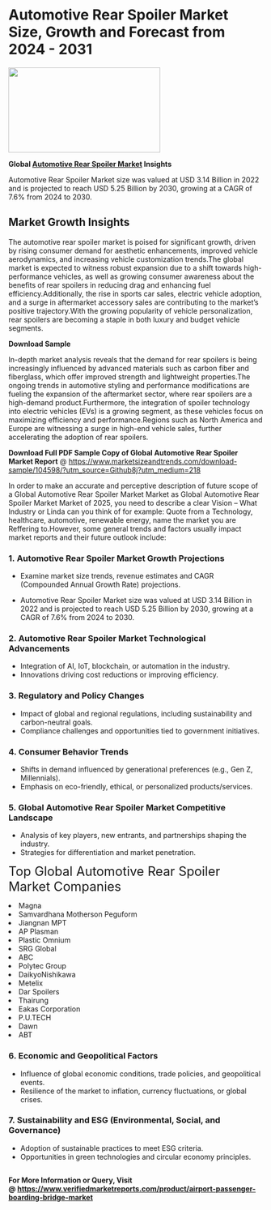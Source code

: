 <H1>Automotive Rear Spoiler Market Size, Growth and Forecast from 2024 - 2031</H1><img class="aligncenter size-medium wp-image-584254" src="https://thirdeyenews.in/wp-content/uploads/2024/09/Global-Market-Research-300x168.jpeg" alt="" width="300" height="168" /><p><strong>Global&nbsp;<a href="https://www.marketsizeandtrends.com/download-sample/104598/?utm_source=Github8j?utm_medium=218">Automotive Rear Spoiler Market</a> Insights</strong></p><p>Automotive Rear Spoiler Market size was valued at USD 3.14 Billion in 2022 and is projected to reach USD 5.25 Billion by 2030, growing at a CAGR of 7.6% from 2024 to 2030.</p><p><h2>Market Growth Insights</h2> <p>The automotive rear spoiler market is poised for significant growth, driven by rising consumer demand for aesthetic enhancements, improved vehicle aerodynamics, and increasing vehicle customization trends.The global market is expected to witness robust expansion due to a shift towards high-performance vehicles, as well as growing consumer awareness about the benefits of rear spoilers in reducing drag and enhancing fuel efficiency.Additionally, the rise in sports car sales, electric vehicle adoption, and a surge in aftermarket accessory sales are contributing to the market’s positive trajectory.With the growing popularity of vehicle personalization, rear spoilers are becoming a staple in both luxury and budget vehicle segments.</p> <p><strong>Download Sample</strong></p> <p>In-depth market analysis reveals that the demand for rear spoilers is being increasingly influenced by advanced materials such as carbon fiber and fiberglass, which offer improved strength and lightweight properties.The ongoing trends in automotive styling and performance modifications are fueling the expansion of the aftermarket sector, where rear spoilers are a high-demand product.Furthermore, the integration of spoiler technology into electric vehicles (EVs) is a growing segment, as these vehicles focus on maximizing efficiency and performance.Regions such as North America and Europe are witnessing a surge in high-end vehicle sales, further accelerating the adoption of rear spoilers.</p> <p><span class=""><strong>Download Full PDF Sample Copy of Global Automotive Rear Spoiler Market Report</strong> @ <a href="https://www.marketsizeandtrends.com/download-sample/104598/?utm_source=Github8j?utm_medium=218" target="_blank">https://www.marketsizeandtrends.com/download-sample/104598/?utm_source=Github8j?utm_medium=218</a></span></p><p>In order to make an accurate and perceptive description of future scope of a Global&nbsp;Automotive Rear Spoiler Market Market as Global&nbsp;Automotive Rear Spoiler Market Market of 2025, you need to describe a clear Vision &ndash; What Industry or Linda can you think of for example: Quote from a Technology, healthcare, automotive, renewable energy, name the market you are Reffering to.However, some general trends and factors usually impact market reports and their future outlook include:</p><h3>1.&nbsp;<strong>Automotive Rear Spoiler Market Growth Projections</strong></h3><ul><li>Examine market size trends, revenue estimates and CAGR (Compounded Annual Growth Rate) projections.</li><li><p>Automotive Rear Spoiler Market size was valued at USD 3.14 Billion in 2022 and is projected to reach USD 5.25 Billion by 2030, growing at a CAGR of 7.6% from 2024 to 2030.</p></li></ul><h3>2.&nbsp;<strong>Automotive Rear Spoiler Market Technological Advancements</strong></h3><ul><li>Integration of AI, IoT, blockchain, or automation in the industry.</li><li>Innovations driving cost reductions or improving efficiency.</li></ul><h3>3.&nbsp;<strong>Regulatory and Policy Changes</strong></h3><ul><li>Impact of global and regional regulations, including sustainability and carbon-neutral goals.</li><li>Compliance challenges and opportunities tied to government initiatives.</li></ul><h3>4.&nbsp;<strong>Consumer Behavior Trends</strong></h3><ul><li>Shifts in demand influenced by generational preferences (e.g., Gen Z, Millennials).</li><li>Emphasis on eco-friendly, ethical, or personalized products/services.</li></ul><h3>5.&nbsp;<strong>Global Automotive Rear Spoiler Market Competitive Landscape</strong></h3><ul><li>Analysis of key players, new entrants, and partnerships shaping the industry.</li><li>Strategies for differentiation and market penetration.</li></ul><p data-pm-slice="1 1 []"><span style="color: inherit; font-family: inherit; font-size: 25px;">Top Global Automotive Rear Spoiler Market Companies</span></p><div class="" data-test-id=""><p><li>Magna</li><li> Samvardhana Motherson Peguform</li><li> Jiangnan MPT</li><li> AP Plasman</li><li> Plastic Omnium</li><li> SRG Global</li><li> ABC</li><li> Polytec Group</li><li> DaikyoNishikawa</li><li> Metelix</li><li> Dar Spoilers</li><li> Thairung</li><li> Eakas Corporation</li><li> P.U.TECH</li><li> Dawn</li><li> ABT</li></p></div><h3>6.&nbsp;<strong>Economic and Geopolitical Factors</strong></h3><ul><li>Influence of global economic conditions, trade policies, and geopolitical events.</li><li>Resilience of the market to inflation, currency fluctuations, or global crises.</li></ul><h3>7.&nbsp;<strong>Sustainability and ESG (Environmental, Social, and Governance)</strong></h3><ul><li>Adoption of sustainable practices to meet ESG criteria.</li><li>Opportunities in green technologies and circular economy principles.</li></ul><h2><strong style="font-size: 14px;">For More Information or Query, Visit @&nbsp;</strong><a style="background-color: #ffffff; font-size: 14px;" href="https://www.marketsizeandtrends.com/report/automotive-rear-spoiler-market/" target="_blank">https://www.verifiedmarketreports.com/product/airport-passenger-boarding-bridge-market</a></h2>